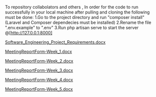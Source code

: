 To repository collabolators and others , In order for the code to run successfully in your local machine after pulling and cloning the following must be done:
1.Go to the project directory and run "composer install" (Laravel and Composer dependecies must be installed)
2.Rename the file ".env.example" to ".env"
3.Run php artisan serve to start the server @[http://127.0.0.1:8000]

[Software_Engineering_Project_Requirements.docx](https://github.com/JonKurmaku/Software-Engineering-Project/files/15214567/Software_Engineering_Project_Requirements.docx)

[MeetingReportForm-Week_1.docx](https://github.com/JonKurmaku/Software-Engineering-Project/files/15084382/MeetingReportForm-Week_1.docx)

[MeetingReportForm-Week_2.docx](https://github.com/JonKurmaku/Software-Engineering-Project/files/15084383/MeetingReportForm-Week_2.docx)

[MeetingReportForm-Week_3.docx](https://github.com/JonKurmaku/Software-Engineering-Project/files/15084384/MeetingReportForm-Week_3.docx)

[MeetingReportForm-Week_4.docx](https://github.com/JonKurmaku/Software-Engineering-Project/files/15084386/MeetingReportForm-Week_4.docx)

[MeetingReportForm-Week_5.docx](https://github.com/JonKurmaku/Software-Engineering-Project/files/15084387/MeetingReportForm-Week_5.docx)
